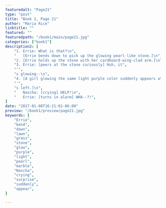 ```yaml
---
featuredalt: "Page21"
type: "post"
title: "Book 1, Page 21"
author: "Maria Rice"
linktitle: ""
featured: ""
featuredpath: "/book1/main/page21.jpg"
categories: ["book1"]
description2: [
    "1. Errie: What is that?\n",
    "   [Errie bends down to pick up the glowing pearl-like stone.]\n",
    "2. [Errie holds up the stone with her cardboard-wing-clad arm.]\n",
    "3. Errie: [peers at the stone curiously] Huh, it",
    "'",
    "s glowing--\n",
    "4. [A girl glowing the same light purple color suddenly appears at Errie",
    "'",
    "s left.]\n",
    "   Nascha: [crying] HELP!\n",
    "   Errie: [turns in alarm] WHA--?!",
]
date: "2017-01-08T16:21:01-06:00"
preview: "/book1/preview/page21.jpg"
keywords: [
    "Errie", 
    "bend",
    "down",
    "lawn",
    "grass",
    "stone",
    "glow",
    "purple",
    "light",
    "pearl",
    "marble",
    "Nascha",
    "crying",
    "surprise",
    "suddenly",
    "appear",
]

---
```

